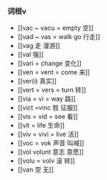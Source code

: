 ### 词根v
- [[vac ~ vacu = empty 空]]
- [[vad ~ vas = walk go  行走]]
- [[vag 走 漫游]]
- [[val 强]]
- [[vari = change 变化]]
- [[ven = vent = come 来]]
- [[ver(i) 真实]]
- [[vert =  vers = turn 转]]
- [[via = vi  = way 路]]
- [[vict =vinc 胜 征服]]
- [[vis = vid = see 看]]
- [[vit = life 生命]]
- [[viv = vivi = live 活]]
- [[voc = vok 声音 叫喊]]
- [[vol volunt 意志 意愿]]
- [[volu = volv 滚 转]]
- [[van 空  无]]